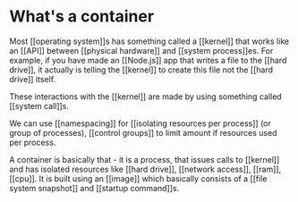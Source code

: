 # What's a container

Most [[operating system]]s has something called a [[kernel]] that works like an [[API]] between [[physical hardware]] and [[system process]]es. For example, if you have made an [[Node.js]] app that writes a file to the [[hard drive]], it actually is telling the [[kernel]] to create this file not the [[hard drive]] itself.

These interactions with the [[kernel]] are made by using something called [[system call]]s.

We can use [[namespacing]] for [[isolating resources per process]] (or group of processes), [[control groups]] to limit amount if resources used per process.

A container is basically that - it is a process, that issues calls to [[kernel]] and has isolated resources like [[hard drive]], [[network access]], [[ram]], [[cpu]]. It is built using an [[image]] which basically consists of a [[file system snapshot]] and [[startup command]]s.
